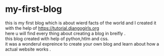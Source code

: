 # my-first-blog
this is my first blog which is about wierd facts of the world and I created it with the help of https://tutorial.djangogirls.org<br>
here u will find every thing about creating a blog in breifly .<br> 
this blog created with help of python,htlm and css.<br>
it was a wonderul expreince to create your own blog and learn about how a actual website works .<br>
